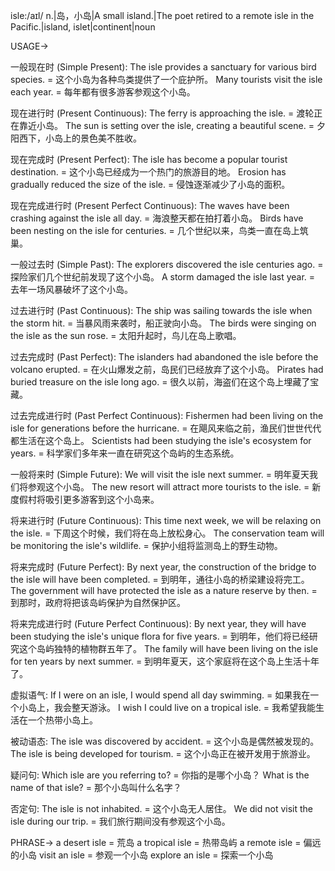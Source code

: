 isle:/aɪl/
n.|岛，小岛|A small island.|The poet retired to a remote isle in the Pacific.|island, islet|continent|noun

USAGE->

一般现在时 (Simple Present):
The isle provides a sanctuary for various bird species. = 这个小岛为各种鸟类提供了一个庇护所。
Many tourists visit the isle each year. = 每年都有很多游客参观这个小岛。

现在进行时 (Present Continuous):
The ferry is approaching the isle. = 渡轮正在靠近小岛。
The sun is setting over the isle, creating a beautiful scene. = 夕阳西下，小岛上的景色美不胜收。

现在完成时 (Present Perfect):
The isle has become a popular tourist destination. = 这个小岛已经成为一个热门的旅游目的地。
Erosion has gradually reduced the size of the isle. =  侵蚀逐渐减少了小岛的面积。


现在完成进行时 (Present Perfect Continuous):
The waves have been crashing against the isle all day. = 海浪整天都在拍打着小岛。
Birds have been nesting on the isle for centuries. =  几个世纪以来，鸟类一直在岛上筑巢。


一般过去时 (Simple Past):
The explorers discovered the isle centuries ago. = 探险家们几个世纪前发现了这个小岛。
A storm damaged the isle last year. = 去年一场风暴破坏了这个小岛。


过去进行时 (Past Continuous):
The ship was sailing towards the isle when the storm hit. = 当暴风雨来袭时，船正驶向小岛。
The birds were singing on the isle as the sun rose. = 太阳升起时，鸟儿在岛上歌唱。

过去完成时 (Past Perfect):
The islanders had abandoned the isle before the volcano erupted. = 在火山爆发之前，岛民们已经放弃了这个小岛。
Pirates had buried treasure on the isle long ago. = 很久以前，海盗们在这个岛上埋藏了宝藏。


过去完成进行时 (Past Perfect Continuous):
Fishermen had been living on the isle for generations before the hurricane. = 在飓风来临之前，渔民们世世代代都生活在这个岛上。
Scientists had been studying the isle's ecosystem for years. = 科学家们多年来一直在研究这个岛屿的生态系统。


一般将来时 (Simple Future):
We will visit the isle next summer. = 明年夏天我们将参观这个小岛。
The new resort will attract more tourists to the isle. = 新度假村将吸引更多游客到这个小岛来。


将来进行时 (Future Continuous):
This time next week, we will be relaxing on the isle. = 下周这个时候，我们将在岛上放松身心。
The conservation team will be monitoring the isle's wildlife. =  保护小组将监测岛上的野生动物。


将来完成时 (Future Perfect):
By next year, the construction of the bridge to the isle will have been completed. = 到明年，通往小岛的桥梁建设将完工。
The government will have protected the isle as a nature reserve by then. = 到那时，政府将把该岛屿保护为自然保护区。



将来完成进行时 (Future Perfect Continuous):
By next year, they will have been studying the isle's unique flora for five years. = 到明年，他们将已经研究这个岛屿独特的植物群五年了。
The family will have been living on the isle for ten years by next summer. = 到明年夏天，这个家庭将在这个岛上生活十年了。


虚拟语气:
If I were on an isle, I would spend all day swimming. = 如果我在一个小岛上，我会整天游泳。
I wish I could live on a tropical isle. = 我希望我能生活在一个热带小岛上。


被动语态:
The isle was discovered by accident. = 这个小岛是偶然被发现的。
The isle is being developed for tourism. = 这个小岛正在被开发用于旅游业。


疑问句:
Which isle are you referring to? = 你指的是哪个小岛？
What is the name of that isle? = 那个小岛叫什么名字？


否定句:
The isle is not inhabited. = 这个小岛无人居住。
We did not visit the isle during our trip. = 我们旅行期间没有参观这个小岛。

PHRASE->
a desert isle = 荒岛
a tropical isle = 热带岛屿
a remote isle = 偏远的小岛
visit an isle = 参观一个小岛
explore an isle = 探索一个小岛
